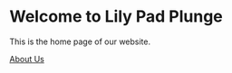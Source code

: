 <!DOCTYPE html>
<html lang="en">
<head>
    <meta charset="UTF-8">
    <meta name="viewport" content="width=device-width, initial-scale=1.0">
    <title>Lily Pad Plunge - Home</title>
</head>
<body>
    <h1>Welcome to Lily Pad Plunge</h1>
    <p>This is the home page of our website.</p>
    <nav>
        <a href="index.html">About Us</a>
    </nav>
</body>
</html>
